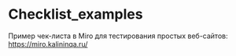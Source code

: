 # Checklist_examples

Пример чек-листа в Miro для тестирования простых веб-сайтов: https://miro.kalininqa.ru/
